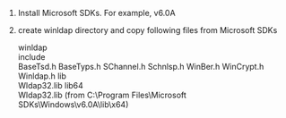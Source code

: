 1. Install Microsoft SDKs. For example, v6.0A
2. create winldap directory and copy following files from Microsoft SDKs

     winldap\
	    include\
		    BaseTsd.h
			BaseTyps.h
			SChannel.h
			Schnlsp.h
			WinBer.h
			WinCrypt.h
			Winldap.h
		lib\
                   Wldap32.lib
		lib64\
		   Wldap32.lib  (from C:\Program Files\Microsoft SDKs\Windows\v6.0A\lib\x64\)
